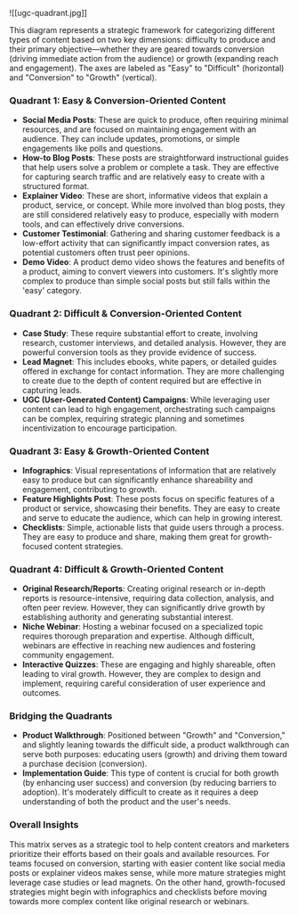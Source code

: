 ![[ugc-quadrant.jpg]]

This diagram represents a strategic framework for categorizing different types of content based on two key dimensions: difficulty to produce and their primary objective—whether they are geared towards conversion (driving immediate action from the audience) or growth (expanding reach and engagement). The axes are labeled as "Easy" to "Difficult" (horizontal) and "Conversion" to "Growth" (vertical).

### Quadrant 1: Easy & Conversion-Oriented Content
- **Social Media Posts**: These are quick to produce, often requiring minimal resources, and are focused on maintaining engagement with an audience. They can include updates, promotions, or simple engagements like polls and questions.
- **How-to Blog Posts**: These posts are straightforward instructional guides that help users solve a problem or complete a task. They are effective for capturing search traffic and are relatively easy to create with a structured format.
- **Explainer Video**: These are short, informative videos that explain a product, service, or concept. While more involved than blog posts, they are still considered relatively easy to produce, especially with modern tools, and can effectively drive conversions.
- **Customer Testimonial**: Gathering and sharing customer feedback is a low-effort activity that can significantly impact conversion rates, as potential customers often trust peer opinions.
- **Demo Video**: A product demo video shows the features and benefits of a product, aiming to convert viewers into customers. It's slightly more complex to produce than simple social posts but still falls within the 'easy' category.

### Quadrant 2: Difficult & Conversion-Oriented Content
- **Case Study**: These require substantial effort to create, involving research, customer interviews, and detailed analysis. However, they are powerful conversion tools as they provide evidence of success.
- **Lead Magnet**: This includes ebooks, white papers, or detailed guides offered in exchange for contact information. They are more challenging to create due to the depth of content required but are effective in capturing leads.
- **UGC (User-Generated Content) Campaigns**: While leveraging user content can lead to high engagement, orchestrating such campaigns can be complex, requiring strategic planning and sometimes incentivization to encourage participation.

### Quadrant 3: Easy & Growth-Oriented Content
- **Infographics**: Visual representations of information that are relatively easy to produce but can significantly enhance shareability and engagement, contributing to growth.
- **Feature Highlights Post**: These posts focus on specific features of a product or service, showcasing their benefits. They are easy to create and serve to educate the audience, which can help in growing interest.
- **Checklists**: Simple, actionable lists that guide users through a process. They are easy to produce and share, making them great for growth-focused content strategies.

### Quadrant 4: Difficult & Growth-Oriented Content
- **Original Research/Reports**: Creating original research or in-depth reports is resource-intensive, requiring data collection, analysis, and often peer review. However, they can significantly drive growth by establishing authority and generating substantial interest.
- **Niche Webinar**: Hosting a webinar focused on a specialized topic requires thorough preparation and expertise. Although difficult, webinars are effective in reaching new audiences and fostering community engagement.
- **Interactive Quizzes**: These are engaging and highly shareable, often leading to viral growth. However, they are complex to design and implement, requiring careful consideration of user experience and outcomes.

### Bridging the Quadrants
- **Product Walkthrough**: Positioned between "Growth" and "Conversion," and slightly leaning towards the difficult side, a product walkthrough can serve both purposes: educating users (growth) and driving them toward a purchase decision (conversion).
- **Implementation Guide**: This type of content is crucial for both growth (by enhancing user success) and conversion (by reducing barriers to adoption). It's moderately difficult to create as it requires a deep understanding of both the product and the user's needs.

### Overall Insights

This matrix serves as a strategic tool to help content creators and marketers prioritize their efforts based on their goals and available resources. For teams focused on conversion, starting with easier content like social media posts or explainer videos makes sense, while more mature strategies might leverage case studies or lead magnets. On the other hand, growth-focused strategies might begin with infographics and checklists before moving towards more complex content like original research or webinars.

